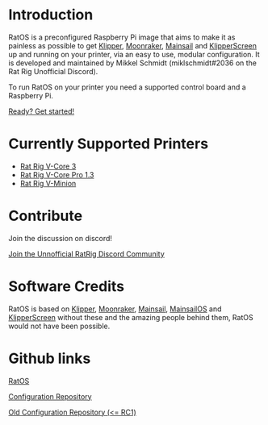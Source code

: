 # Introduction

RatOS is a preconfigured Raspberry Pi image that aims to make it as painless as possible to get [Klipper](https://www.klipper3d.org/), [Moonraker](https://moonraker.readthedocs.io/en/latest/), [Mainsail](https://docs.mainsail.xyz/) and [KlipperScreen](https://klipperscreen.readthedocs.io/) up and running on your printer, via an easy to use, modular configuration. It is developed and maintained by Mikkel Schmidt (miklschmidt#2036 on the Rat Rig Unofficial Discord).

To run RatOS on your printer you need a supported control board and a Raspberry Pi.

[Ready? Get started!](installation.md ":class=button")

# Currently Supported Printers

- [Rat Rig V-Core 3](printers/v-core-3.md)
- [Rat Rig V-Core Pro 1.3](printers/v-core-pro.md)
- [Rat Rig V-Minion](printers/v-minion.md)

# Contribute

Join the discussion on discord!

[Join the Unnofficial RatRig Discord Community](https://discord.gg/D62e8XNeYa ":class=button")

# Software Credits

RatOS is based on [Klipper](https://www.klipper3d.org/), [Moonraker](https://moonraker.readthedocs.io/en/latest/), [Mainsail](https://docs.mainsail.xyz/), [MainsailOS](https://github.com/raymondh2/MainsailOS) and [KlipperScreen](https://klipperscreen.readthedocs.io/) without these and the amazing people behind them, RatOS would not have been possible.

# Github links

[RatOS](https://github.com/Rat-OS/RatOS/)

[Configuration Repository](https://github.com/rat-os/ratos-configuration)

[Old Configuration Repository (<= RC1)](https://github.com/Rat-Rig/v-core-3-klipper-config)
